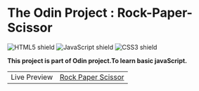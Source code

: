 # The Odin Project : Rock-Paper-Scissor
![HTML5 shield](https://img.shields.io/badge/-HTML5-blue)
![JavaScript shield](https://img.shields.io/badge/-JavaScript-yellow)
![CSS3 shield](https://img.shields.io/badge/-CSS3-orange)

**This project is part of Odin project.To learn basic javaScript.**

|||
|---|---|
|Live Preview|<a href="https://aswinth24.github.io/Rock-Paper-Scissor/">Rock Paper Scissor</a>|
